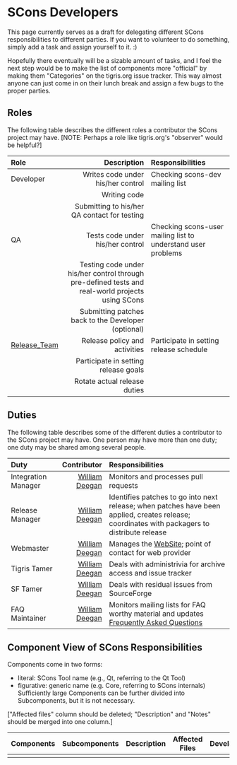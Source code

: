# SCons Developers

This page currently serves as a draft for delegating different SCons responsibilities to different parties.  If you want to volunteer to do something, simply add a task and assign yourself to it. :) 

Hopefully there eventually will be a sizable amount of tasks, and I feel the next step would be to make the list of components more "official" by making them "Categories" on the tigris.org issue tracker.  This way almost anyone can just come in on their lunch break and assign a few bugs to the proper parties. 


## Roles

The following table describes the different roles a contributor the SCons project may have.  [NOTE: Perhaps a role like tigris.org's "observer" would be helpful?] 

Role  | Description  | Responsibilities 
:-----|-------------:|:----------------
Developer | Writes code under his/her control | Checking scons-dev mailing list
 | | Writing code
 | | Submitting to his/her QA contact for testing
QA | Tests code under his/her control | Checking scons-user mailing list to understand user problems
 | | Testing code under his/her control through pre-defined tests and real-world projects using SCons
 | | Submitting patches back to the Developer (optional)
[Release_Team](Release_Team) | Release policy and activities | Participate in setting release schedule
 | | Participate in setting release goals
 | | Rotate actual release duties


## Duties

The following table describes some of the different duties a contributor to the SCons project may have.  One person may have more than one duty; one duty may be shared among several people. 

Duty | Contributor | Responsibilities
:----|------------:|:----------------
Integration Manager | [William Deegan](@bdbaddog) | Monitors and processes pull requests
Release Manager | [William Deegan](@bdbaddog) | Identifies patches to go into next release; when patches have been applied, creates release; coordinates with packagers to distribute release
Webmaster | [William Deegan](@bdbaddog) | Manages the [WebSite](WebSite); point of contact for web provider 
Tigris Tamer | [William Deegan](@bdbaddog) | Deals with administrivia for archive access and issue tracker
SF Tamer | [William Deegan](@bdbaddog) | Deals with residual issues from SourceForge
FAQ Maintainer  | [William Deegan](@bdbaddog)  |  Monitors mailing lists for FAQ worthy material and updates [Frequently Asked Questions](FAQ) 


## Component View of SCons Responsibilities

Components come in two forms: 

* literal: SCons Tool name (e.g., Qt, referring to the Qt Tool) 
* figurative: generic name (e.g. Core, referring to SCons internals) 
Sufficiently large Components can be further divided into Subcomponents, but it is not necessary.

["Affected files" column should be deleted; "Description" and "Notes" should be merged into one column.] 

Components  | Subcomponents  | Description  | Affected Files  | Developers  | QA  | Notes 
------------|----------------|--------------|-----------------|-------------|-----|------
 | | | | | |